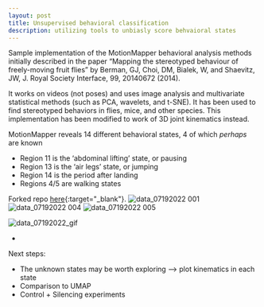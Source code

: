 ```yaml
---
layout: post
title: Unsupervised behavioral classification
description: utilizing tools to unbiasly score behvaioral states
---
```


Sample implementation of the MotionMapper behavioral analysis methods initially described in the paper “Mapping the stereotyped behaviour of freely-moving fruit flies” by Berman, GJ, Choi, DM, Bialek, W, and Shaevitz, JW, J. Royal Society Interface, 99, 20140672 (2014).

It works on videos (not poses) and uses image analysis and multivariate statistical methods (such as PCA, wavelets, and t-SNE). It has been used to find stereotyped behaviors in flies, mice, and other species. This implementation has been modified to work of 3D joint kinematics instead.

MotionMapper reveals 14 different behavioral states, 4 of which *perhaps* are known
- Region 11 is the ‘abdominal lifting’ state, or pausing
- Region 13 is the ‘air legs’ state, or jumping
- Region 14 is the period after landing
- Regions 4/5 are walking states

Forked repo [here](https://github.com/jesmjones/motionmapperpy){:target="_blank"}.
![data_07192022 001](https://github.com/user-attachments/assets/ca608ea3-7929-4b6c-9f69-3b70d42e4c4b)
![data_07192022 004](https://github.com/user-attachments/assets/3222af15-1fa3-4baa-acf6-cae6af3d7a36)
![data_07192022 005](https://github.com/user-attachments/assets/688debcb-3009-4c53-b179-39383e484771)

  
![data_07192022_gif](https://github.com/user-attachments/assets/8ed719dc-68b0-4b35-ac98-3c24d217d70b)

- 
Next steps: 
- The unknown states may be worth exploring —> plot kinematics in each state
- Comparison to UMAP
- Control + Silencing experiments



